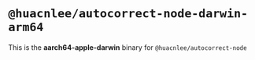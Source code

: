 # `@huacnlee/autocorrect-node-darwin-arm64`

This is the **aarch64-apple-darwin** binary for `@huacnlee/autocorrect-node`
